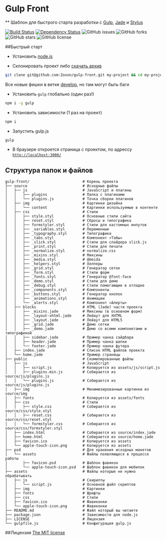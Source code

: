 # Gulp Front
** Шаблон для быстрого старта разработки с [Gulp](http://gulpjs.com/), [Jade](http://jade-lang.com/) и [Stylus](https://learnboost.github.io/stylus/)

[![Build Status](https://travis-ci.org/Zoxon/gulp-front.svg?branch=develop)](https://travis-ci.org/Zoxon/gulp-front)
[![Dependency Status](https://david-dm.org/zoxon/gulp-front.svg)](https://david-dm.org/Zoxon/gulp-front)
![GitHub issues](https://img.shields.io/github/issues/Zoxon/gulp-front.svg?style=flat)
![GitHub forks](https://img.shields.io/github/forks/Zoxon/gulp-front.svg?style=flat)
![GitHub stars](https://img.shields.io/github/stars/Zoxon/gulp-front.svg?style=flat)
![GitHub license](https://img.shields.io/badge/license-MIT-blue.svg?style=flat)



##Быстрый старт

* Установить [node.js](https://nodejs.org)

* Склонировать проект либо [скачать архив](https://github.com/Zoxon/gulp-front/archive/master.zip)

```bash
git clone git@github.com:Zoxon/gulp-front.git my-project && cd my-project
```

Все новые фишки в ветке [develop](https://github.com/Zoxon/gulp-front/tree/develop), но там могут быть баги

* Установить `gulp` глобально (один раз!)

```bash
npm i -g gulp
```

* Установить зависимости (1 раз на проект)

```bash
npm i
```

* Запустить gulp.js

```bash
gulp
```

* В браузере откроется страница с проектом, по адрессу [`http://localhost:3000/`](http://localhost:3000/)

## Структура папок и файлов

```
gulp-front/                        # Корень проекта
├── source                         # Исходные файлы
│   ├── js                         # JavaScript и плагины
│   │   ├── plugins                # Папка с плагинами
│   │   └── plugins.js             # Точка сборки плагинов
│   ├── img                        # Картинки дизайна
│   │   └── content                # Картинки используемые в контенте
│   ├── css                        # Стили
│   │   ├── style.styl             # Основные стили сайта
│   │   ├── reset.styl             # Сбросы и типографика
│   │   ├── formstyler.styl        # Стили для кастомных инпутов
│   │   ├── _variables.styl        # Переменные
│   │   ├── _typography.styl       # Типографика
│   │   ├── _tabs.styl             # Компонент «Табы»
│   │   ├── _slick.styl            # Стили для слайдера slick.js
│   │   ├── _print.styl            # Стили для печати
│   │   ├── _normalize.styl        # normalize.css
│   │   ├── _mixins.styl           # Миксины
│   │   ├── _media.styl            # @meida
│   │   ├── _helpers.styl          # Хелперы
│   │   ├── _grid.styl             # Генератор сеток
│   │   ├── _form.styl             # Стили форм
│   │   ├── _fonts.styl            # Генератор @font-face
│   │   ├── _demo.styl             # Стили для демо
│   │   ├── _debug.styl            # Стили помогающие в отладке
│   │   ├── _components.styl       # Компоненты
│   │   ├── _buttons.styl          # Генератор кнопок
│   │   ├── _animations.styl       # Анимации
│   │   └── _alerts.styl           # Компонент «Алерты»
│   ├── blocks                     # HTML (Jade) части проекта
│   │   ├── _mixins.jade           # Миксины (в основном форм)
│   │   ├── _layout-xhtml.jade     # Лейаут для XHTML
│   │   ├── _layout.jade           # Лейаут для HTML5
│   │   ├── _grid.jade             # Демо сетки
│   │   ├── _demo.jade             # Демо со всеми компонетами и типографикой
│   │   ├── sidebar.jade           # Пример чанка сайдбара
│   │   ├── header.jade            # Пример чанка шапки
│   │   └── footer.jade            # Пример чанка футера
│   ├── index.jade                 # Список HTML файлов проекта
│   └── home.jade                  # Пример страницы
├── public                         # Скомилированные файлы
│   ├── js                         # JavaScript
│   │   ├── script.js              # Копируется из assets/js/script.js
│   │   ├── plugins.min.js         # Собирается из source/js/plugins.js
│   │   └── plugins.js             # Собирается из source/js/plugins.js
│   ├── img                        # Минимизированные картинки из source/img
│   ├── fonts                      # Копируется из assets/fonts
│   ├── css                        # Стили
│   │   ├── style.css              # Собирается из source/css/style.styl
│   │   ├── reset.css              # Собирается из source/css/reset.styl
│   │   └── formstyler.css         # Собирается из source/css/formstyler.styl
│   ├── index.html                 # Собирается из source/index.jade
│   ├── home.html                  # Собирается из source/home.jade
│   ├── favicon.ico                # Копируется из assets
│   └── apple-touch-icon.png       # Копируется из assets
├── psd                            # Для хранения исходных макетов
│   └── assets                     # Файлы появляющеся в процессе работы
│       ├── favicon.psd            # Шаблон фавикон
│       └── apple-touch-icon.psd   # Шаблон фавикон для мобилок
├── assets                         # Файлы которые не нужно обрабатывать
│   ├── js                         # Скирипты
│   │   └── script.js              # Основной файл скриптов
│   ├── img                        # Картинки
│   ├── fonts                      # Шрифты
│   ├── css                        # Стили
│   ├── favicon.ico                # Фавиконки
│   └── apple-touch-icon.png       # Фавиконки
├── README.md                      # Файл который вы читаете
├── package.json                   # Зависимости для node.js
├── LICENSE                        # Лицензия
└── gulpfile.js                    # Конфигурация gulp.js
```

##Лицензия
[The MIT license](LICENSE)
